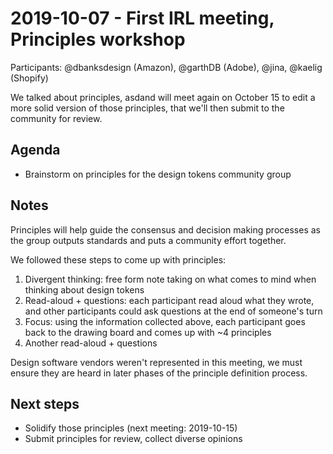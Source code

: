 # 2019-10-07 - First IRL meeting, Principles workshop

Participants: @dbanksdesign (Amazon), @garthDB (Adobe), @jina, @kaelig (Shopify)

We talked about principles, asdand will meet again on October 15 to edit a more solid version of those principles, that we'll then submit to the community for review.

## Agenda

- Brainstorm on principles for the design tokens community group

## Notes

Principles will help guide the consensus and decision making processes as the group outputs standards and puts a community effort together.

We followed these steps to come up with principles:

1. Divergent thinking: free form note taking on what comes to mind when thinking about design tokens
2. Read-aloud + questions: each participant read aloud what they wrote, and other participants could ask questions at the end of someone's turn
3. Focus: using the information collected above, each participant goes back to the drawing board and comes up with ~4 principles
4. Another read-aloud + questions

Design software vendors weren't represented in this meeting, we must ensure they are heard in later phases of the principle definition process.

## Next steps

- Solidify those principles (next meeting: 2019-10-15)
- Submit principles for review, collect diverse opinions
